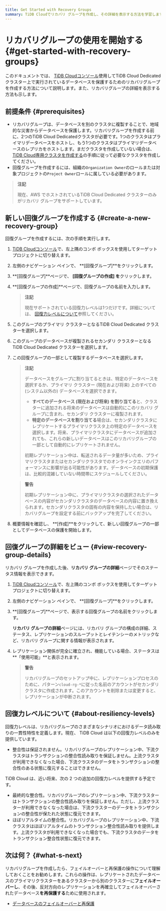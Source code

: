 ```yaml
---
title: Get Started with Recovery Groups
summary: TiDB Cloudでリカバリ グループを作成し、その詳細を表示する方法を学習します。
---
```


# リカバリグループの使用を開始する {#get-started-with-recovery-groups}

このドキュメントでは、 [TiDB Cloudコンソール](https://tidbcloud.com/)使用してTiDB Cloud Dedicated クラスター上で実行されているデータベースを保護するためのリカバリグループを作成する方法について説明します。また、リカバリグループの詳細を表示する方法も示します。

## 前提条件 {#prerequisites}

-   リカバリグループは、データベースを別のクラスタに複製することで、地域的な災害からデータベースを保護します。リカバリグループを作成する前に、2つのTiDB Cloud Dedicatedクラスタが必要です。1つのクラスタはプライマリデータベースをホストし、もう1つのクラスタはプライマリデータベースのレプリカをホストします。まだクラスタを作成していない場合は、 [TiDB Cloud専用クラスタを作成する](/tidb-cloud/create-tidb-cluster.md)の手順に従って必要なクラスタを作成してください。
-   回復グループを作成するには、組織の`Organization Owner`のロールまたは対象プロジェクトの`Project Owner`ロールに属している必要があります。

> **注記**
>
> 現在、AWS でホストされているTiDB Cloud Dedicated クラスターのみがリカバリ グループをサポートしています。

## 新しい回復グループを作成する {#create-a-new-recovery-group}

回復グループを作成するには、次の手順を実行します。

1.  [TiDB Cloudコンソール](https://tidbcloud.com/)で、左上隅のコンボ ボックスを使用してターゲット プロジェクトに切り替えます。

2.  左側のナビゲーション ペインで、 **[回復グループ]**をクリックします。

3.  **[回復グループ]**ページで、 **[回復グループの作成] を**クリックします。

4.  **[回復グループの作成]**ページで、回復グループの名前を入力します。

    > **注記**
    >
    > 現在サポートされている回復力レベルは1つだけです。詳細については、 [回復力レベルについて](#about-resiliency-levels)参照してください。

5.  このグループのプライマリ クラスターとなるTiDB Cloud Dedicated クラスターを選択します。

6.  このグループのデータベースが複製されるセカンダリ クラスターとなるTiDB Cloud Dedicated クラスターを選択します。

7.  この回復グループの一部として複製するデータベースを選択します。

    > **注記**
    >
    > データベースをグループに割り当てるときは、特定のデータベースを選択するか、プライマリ クラスター (現在および将来) 上のすべての (システム以外の) データベースを選択できます。
    >
    > -   **すべてのデータベース (現在および将来) を割り当てる**と、クラスターに追加される将来のデータベースは自動的にこのリカバリ グループに含まれ、セカンダリ クラスターに複製されます。
    > -   **特定のデータベースを割り当てる**場合は、セカンダリクラスタにレプリケートするプライマリクラスタ上の特定のデータベースを選択します。将来、プライマリクラスタにデータベースが追加されても、これらの新しいデータベースはこのリカバリグループの一部として自動的にレプリケートされません。
    >
    > 初期レプリケーション中は、転送されるデータ量が多いため、プライマリクラスタまたはセカンダリクラスタでのオンラインクエリのパフォーマンスに影響が出る可能性があります。データベースの初期保護は、比較的混雑していない時間帯にスケジュールしてください。

    > **警告**
    >
    > 初期レプリケーション中に、プライマリクラスタの選択されたデータベースの内容がセカンダリクラスタのデータベースの内容に置き換えられます。セカンダリクラスタの固有の内容を保持したい場合は、リカバリグループを設定する前にバックアップを完了してください。

8.  概要情報を確認し、 **[作成]**をクリックして、新しい回復グループの一部としてデータベースの保護を開始します。

## 回復グループの詳細をビュー {#view-recovery-group-details}

リカバリ グループを作成した後、**リカバリ グループの詳細**ページでそのステータス情報を表示できます。

1.  [TiDB Cloudコンソール](https://tidbcloud.com/)で、左上隅のコンボ ボックスを使用してターゲット プロジェクトに切り替えます。

2.  左側のナビゲーション ペインで、 **[回復グループ]**をクリックします。

3.  **[回復グループ]**ページで、表示する回復グループの名前をクリックします。

    **リカバリ グループの詳細**ページには、リカバリ グループの構成の詳細、ステータス、レプリケーションのスループットとレイテンシーのメトリックなど、リカバリ グループに関する情報が表示されます。

4.  レプリケーション関係が完全に確立され、機能している場合、ステータスは**「使用可能」**と表示されます。

    > **警告**
    >
    > リカバリグループのセットアップ中に、レプリケーションプロセスのために、パターン`cloud-rg-*`に従った名前のアカウントがセカンダリクラスタに作成されます。このアカウントを削除または変更すると、レプリケーションが中断されます。

## 回復力レベルについて {#about-resiliency-levels}

回復力レベルは、リカバリグループのさまざまなシナリオにおけるデータ読み取りの一貫性特性を定義します。現在、 TiDB Cloud は以下の回復力レベルのみを提供しています。

-   整合性は保証されません。リカバリグループのレプリケーション中、下流クラスタはトランザクションの整合性読み取りを保証しません。上流クラスタが利用できなくなった場合、下流クラスタのデータをトランザクションの整合性のある状態に復元することはできません。

TiDB Cloud は、近い将来、次の 2 つの追加の回復力レベルを提供する予定です。

-   最終的な整合性。リカバリグループのレプリケーション中、下流クラスターはトランザクションの整合性読み取りを保証しません。ただし、上流クラスターが利用できなくなった場合は、下流クラスターのデータをトランザクションの整合性が保たれた状態に復元できます。
-   ほぼリアルタイムの整合性。リカバリグループのレプリケーション中、下流クラスタはほぼリアルタイムのトランザクション整合性読み取りを提供します。上流クラスタが利用できなくなった場合でも、下流クラスタのデータをトランザクション整合性状態に復元できます。

## 次は何？ {#what-s-next}

リカバリグループを作成したら、フェイルオーバーと再保護の操作について理解しておくことをお勧めします。これらの操作は、レプリケートされたデータベースのプライマリクラスターをあるクラスターから別のクラスターに**フェイルオーバーし**、その後、反対方向のレプリケーションを再確立してフェイルオーバーされたデータベース**を再保護する**ために使用されます。

-   [データベースのフェイルオーバーと再保護](/tidb-cloud/recovery-group-failover.md)
